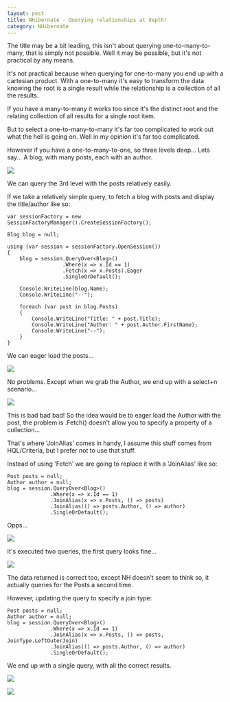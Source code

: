 ```yaml
---
layout: post
title: NHibernate - Querying relationships at depth!
category: NHibernate
---
```


The title may be a bit leading, this isn't about querying one-to-many-to-many, that is simply not possible. Well it may be possible, but it's not practical by any means.

It's not practical because when querying for one-to-many you end up with a cartesian product. With a one-to-many it's easy to transform the data knowing the root is a single result while the relationship is a collection of all the results.

If you have a many-to-many it works too since it's the distinct root and the relating collection of all results for a single root item.

But to select a one-to-many-to-many it's far too complicated to work out what the hell is going on.  Well in my opinion it's far too complicated.

<!--excerpt-->

However if you have a one-to-many-to-one, so three levels deep... Lets say... A blog, with many posts, each with an author.

![](/images/nhibernate-depth-1.png)

We can query the 3rd level with the posts relatively easily.

If we take a relatively simple query, to fetch a blog with posts and display the title/author like so:

    var sessionFactory = new SessionFactoryManager().CreateSessionFactory();
    
    Blog blog = null;
    
    using (var session = sessionFactory.OpenSession())
    {
        blog = session.QueryOver<Blog>()
                      .Where(x => x.Id == 1)
                      .Fetch(x => x.Posts).Eager
                      .SingleOrDefault();

        Console.WriteLine(blog.Name);
        Console.WriteLine("--");

        foreach (var post in blog.Posts)
        {
            Console.WriteLine("Title: " + post.Title);
            Console.WriteLine("Author: " + post.Author.FirstName);
            Console.WriteLine("--");
        }
    }

We can eager load the posts...

![](/images/nhibernate-depth-2.png)

No problems. Except when we grab the Author, we end up with a select+n scenario...

![](/images/nhibernate-depth-3.png)

This is bad bad bad! So the idea would be to eager load the Author with the post, the problem is .Fetch() doesn't allow you to specify a property of a collection...

That's where 'JoinAlias' comes in handy, I assume this stuff comes from HQL/Criteria, but I prefer not to use that stuff.

Instead of using 'Fetch' we are going to replace it with a 'JoinAlias' like so:

    Post posts = null;
    Author author = null;
    blog = session.QueryOver<Blog>()
                  .Where(x => x.Id == 1)
                  .JoinAlias(x => x.Posts, () => posts)
                  .JoinAlias(() => posts.Author, () => author)
                  .SingleOrDefault();

Opps...

![](/images/nhibernate-depth-4.png)

It's executed two queries, the first query looks fine...

![](/images/nhibernate-depth-5.png)

The data returned is correct too, except NH doesn't seem to think so, it actually queries for the Posts a second time.

However, updating the query to specify a join type:

    Post posts = null;
    Author author = null;
    blog = session.QueryOver<Blog>()
                  .Where(x => x.Id == 1)
                  .JoinAlias(x => x.Posts, () => posts, JoinType.LeftOuterJoin)
                  .JoinAlias(() => posts.Author, () => author)
                  .SingleOrDefault();

We end up with a single query, with all the correct results.

![](/images/nhibernate-depth-6.png)

![](/images/nhibernate-depth-7.png)

